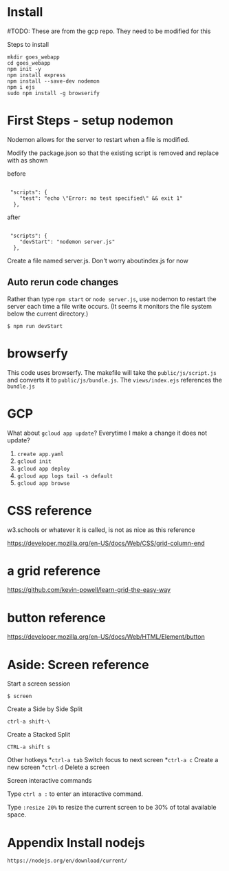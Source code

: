 # Install 

#TODO: These are from the gcp repo.  They need to be modified for this


Steps to install

```
mkdir goes_webapp
cd goes_webapp
npm init -y
npm install express
npm install --save-dev nodemon
npm i ejs
sudo npm install -g browserify
```

# First Steps - setup nodemon
Nodemon allows for the server to restart when a file is modified.


Modify the package.json so that the existing script is removed and replace with as shown

before

```

 "scripts": {
    "test": "echo \"Error: no test specified\" && exit 1"
  },
```


after

```

 "scripts": {
    "devStart": "nodemon server.js"
  },
```
Create a file named server.js. Don't worry aboutindex.js for now

## Auto rerun code changes
Rather than type `npm start` or `node server.js`, use nodemon to restart the 
server each time a file write occurs.  (It seems it monitors the file system below
the current directory.)

```
$ npm run devStart
```

# browserfy
This code uses browserfy.  The makefile will take the `public/js/script.js` and
converts it to `public/js/bundle.js`.  The `views/index.ejs` references 
the `bundle.js`

# GCP

What about `gcloud app update`?  Everytime I make a change it does not update?

1. `create app.yaml`
2. `gcloud init`
3. `gcloud app deploy`
4. `gcloud app logs tail -s default`
5. `gcloud app browse`



# CSS reference

w3.schools or whatever it is  called, is not as nice as this reference

https://developer.mozilla.org/en-US/docs/Web/CSS/grid-column-end

# a grid reference


https://github.com/kevin-powell/learn-grid-the-easy-way

# button reference
https://developer.mozilla.org/en-US/docs/Web/HTML/Element/button

# Aside: Screen reference

Start a screen session
```
$ screen
```

Create a Side by Side Split   

```
ctrl-a shift-\   
```


Create a Stacked Split

```
CTRL-a shift s
```

Other hotkeys
*`ctrl-a tab` Switch focus to next screen
*`ctrl-a c` Create a new screen
*`ctrl-d` Delete a screen

Screen interactive commands

Type `ctrl a :` to enter an interactive command.

Type `:resize 20%` to resize the current screen to be 30% of total available space.


# Appendix Install nodejs
```
https://nodejs.org/en/download/current/
```






